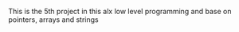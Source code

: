 This is the 5th project in this alx low level programming and base on pointers, arrays and strings 

